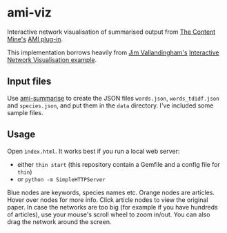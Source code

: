# ami-viz
Interactive network visualisation of summarised output from [The Content Mine's](http://contentmine.org/) [AMI plug-in](https://github.com/ContentMine/ami-plugin).

This implementation borrows heavily from [Jim Vallandingham's](https://twitter.com/vlandham) [Interactive Network Visualisation example](http://vallandingham.me/interactive_networks.html).

## Input files
Use [ami-summarise](https://github.com/matthewgthomas/ami-summarise) to create the JSON files `words.json`, `words_tdidf.json` and `species.json`, and put them in the `data` directory. I've included some sample files.

## Usage
Open `index.html`. It works best if you run a local web server: 

- either `thin start` (this repository contain a Gemfile and a config file for `thin`)
- or `python -m SimpleHTTPServer`

Blue nodes are keywords, species names etc. Orange nodes are articles. Hover over nodes for more info. Click article nodes to view the original paper. In case the networks are too big (for example if you have hundreds of articles), use your mouse's scroll wheel to zoom in/out. You can also drag the network around the screen.
